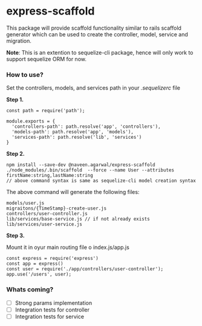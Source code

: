 # express-scaffold
This package will provide scaffold functionality similar to rails scaffold generator which can be used to create the controller, model, service and migration.

**Note**: This is an extention to sequelize-cli package, hence will only work to support sequelize ORM for now.

### How to use?
Set the controllers, models, and services path in your *.sequelizerc* file

**Step 1.**
```
const path = require('path');

module.exports = {
  'controllers-path': path.resolve('app', 'controllers'),
  'models-path': path.resolve('app', 'models'),
  'services-path': path.resolve('lib', 'services')
}
```

**Step 2.**
```
npm install --save-dev @naveen.agarwal/express-scaffold
./node_modules/.bin/scaffold  --force --name User --attributes firstName:string,lastName:string
// above command syntax is same as sequelize-cli model creation syntax
```

The above command will generate the following files:
```
models/user.js
migraitons/{TimeStamp}-create-user.js
controllers/user-controller.js
lib/services/base-service.js // if not already exists
lib/services/user-service.js
```

**Step 3.**

Mount it in oyur main routing file o index.js/app.js
```
const express = require('express')
const app = express()
const user = require('./app/controllers/user-controller');
app.use('/users', user);
```

### Whats coming?
- [ ] Strong params implementation
- [ ] Integration tests for controller
- [ ] Integration tests for service
